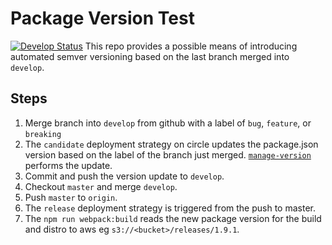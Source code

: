 # Package Version Test
[![Develop Status](https://circleci.com/gh/ksespinola/package-version-test.png?circle-token=9bbfc3d5d29d851f695f02ca49d3de9d56ae7943)](https://circleci.com/gh/ksespinola/package-version-test/tree/develop)
This repo provides a possible means of introducing automated semver versioning based on the last branch merged
into `develop`.

## Steps
1. Merge branch into `develop` from github with a label of `bug`, `feature`, or `breaking`
2. The `candidate` deployment strategy on circle updates the package.json version based on the label of the branch just
   merged. [`manage-version`](https://github.com/procore/package-version) performs the update. 
3. Commit and push the version update to `develop`.
4. Checkout `master` and merge `develop`.
5. Push `master` to `origin`.
6. The `release` deployment strategy is triggered from the push to master. 
7. The `npm run webpack:build` reads the new package version for the build and distro to aws eg
   `s3://<bucket>/releases/1.9.1`.
